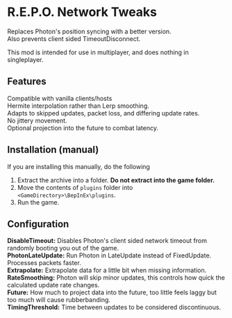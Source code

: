 # R.E.P.O. Network Tweaks
Replaces Photon's position syncing with a better version.  
Also prevents client sided TimeoutDisconnect.  

This mod is intended for use in multiplayer, and does nothing in singleplayer.  

## Features
Compatible with vanilla clients/hosts  
Hermite interpolation rather than Lerp smoothing.  
Adapts to skipped updates, packet loss, and differing update rates.  
No jittery movement.  
Optional projection into the future to combat latency.  

## Installation (manual)
If you are installing this manually, do the following

1. Extract the archive into a folder. **Do not extract into the game folder.**
2. Move the contents of `plugins` folder into `<GameDirectory>\BepInEx\plugins`.
3. Run the game.

## Configuration
**DisableTimeout:** Disables Photon's client sided network timeout from randomly booting you out of the game.  
**PhotonLateUpdate:** Run Photon in LateUpdate instead of FixedUpdate. Processes packets faster.  
**Extrapolate:** Extrapolate data for a little bit when missing information.  
**RateSmoothing:** Photon will skip minor updates, this controls how quick the calculated update rate changes.  
**Future:** How much to project data into the future, too little feels laggy but too much will cause rubberbanding.  
**TimingThreshold:** Time between updates to be considered discontinuous.  
